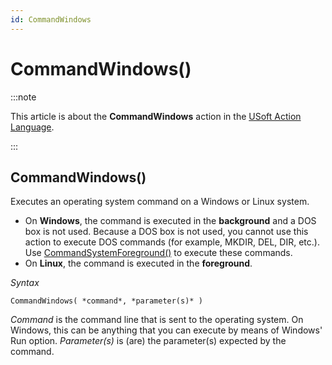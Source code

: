 ```yaml
---
id: CommandWindows
---
```


# CommandWindows()




:::note

This article is about the **CommandWindows** action in the [USoft Action Language](/Task_flow/Action_Language_reference/USoft_Action_Language.md).

:::

## **CommandWindows()**

Executes an operating system command on a Windows or Linux system.

- On **Windows**, the command is executed in the **background** and a DOS box is not used. Because a DOS box is not used, you cannot use this action to execute DOS commands (for example, MKDIR, DEL, DIR, etc.). Use [CommandSystemForeground()](/Task_flow/Action_Language_reference_A-C/CommandSystemForeground.md) to execute these commands.
- On **Linux**, the command is executed in the **foreground**.

*Syntax*

```
CommandWindows( *command*, *parameter(s)* )
```

*Command* is the command line that is sent to the operating system. On Windows, this can be anything that you can execute by means of Windows' Run option. *Parameter(s)* is (are) the parameter(s) expected by the command.